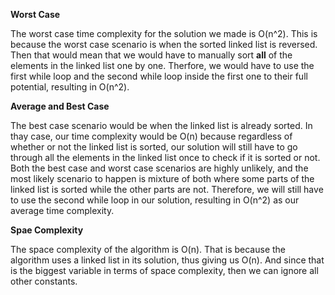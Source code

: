 **Worst Case**

The worst case time complexity for the solution we made is O(n^2). This is because the worst case scenario is when the sorted linked list is reversed. Then that would mean that we would have to manually sort **all** of the elements in the linked list one by one. Therfore, we would have to use the first while loop and the second while loop inside the first one to their full potential, resulting in O(n^2).



**Average and Best Case**

The best case scenario would be when the linked list is already sorted. In thay case, our time complexity would be O(n) because regardless of whether or not the linked list is sorted, our solution will still have to go through all the elements in the linked list once to check if it is sorted or not. Both the best case and worst case scenarios are highly unlikely, and the most likely scenario to happen is mixture of both where some parts of the linked list is sorted while the other parts are not. Therefore, we will still have to use the second while loop in our solution, resulting in O(n^2) as our average time complexity. 



**Spae Complexity**

The space complexity of the algorithm is O(n). That is because the algorithm uses a linked list in its solution, thus giving us O(n). And since that is the biggest variable in terms of space complexity, then we can ignore all other constants. 